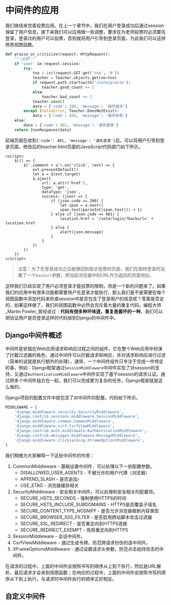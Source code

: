 # 中间件的应用

我们继续来完善投票应用。在上一个章节中，我们在用户登录成功后通过session保留了用户信息，接下来我们可以应用做一些调整，要求在为老师投票时必须要先登录，登录过的用户可以投票，否则就将用户引导到登录页面，为此我们可以这样修改视图函数。

```python
def praise_or_criticize(request: HttpRequest):
    """投票"""
    if 'user' in request.session:
        try:
            tno = int(request.GET.get('tno', '0'))
            teacher = Teacher.objects.get(no=tno)
            if request.path.startswith('/vote/praise'):
                teacher.good_count += 1
            else:
                teacher.bad_count += 1
            teacher.save()
            data = {'code': 200, 'message': '操作成功'}
        except (ValueError, Teacher.DoesNotExist):
            data = {'code': 404, 'message': '操作失败'}
    else:
        data = {'code': 401, 'message': '请先登录'}
    return JsonResponse(data)
```

前端页面在收到`{'code': 401, 'message': '请先登录'}`后，可以将用户引导到登录页面，修改后的teacher.html页面的JavaScript代码部门如下所示。

```markup
<script>
    $(() => {
        $('.comment > a').on('click', (evt) => {
            evt.preventDefault()
            let a = $(evt.target)
            $.ajax({
                url: a.attr('href'),
                type: 'get',
                dataType: 'json',
                success: (json) => {
                    if (json.code == 200) {
                        let span = a.next()
                        span.text(parseInt(span.text()) + 1)
                    } else if (json.code == 401) {
                        location.href = '/vote/login/?backurl=' + location.href
                    } else {
                        alert(json.message)
                    }
                }
            })
        })
    })
</script>
```

> 注意：为了在登录成功之后能够回到刚才投票的页面，我们在跳转登录时设置了一个`backurl`参数，把当前浏览器中的URL作为返回的页面地址。

这样我们已经实现了用户必须登录才能投票的限制，但是一个新的问题来了。如果我们的应用中有很多功能都需要用户先登录才能执行，那么我们是不是需要在每个视图函数中添加代码来检查session中是否包含了登录用户的信息呢？答案是否定的，如果这样做了，我们的视图函数中必然会充斥着大量的重复代码。编程大师_Martin Fowler_曾经说过：**代码有很多种坏味道，重复是最坏的一种**。我们可以把验证用户是否登录这样的代码放到Django的中间件中。

## Django中间件概述

中间件是安插在Web应用请求和响应过程之间的组件，它在整个Web应用中扮演了拦截过滤器的角色，通过中间件可以拦截请求和响应，并对请求和响应进行过滤（简单的说就是执行额外的处理）。通常，一个中间件组件只专注于完成一件特定的事，例如：Django框架通过`SessionMiddleware`中间件实现了对session的支持，又通过`AuthenticationMiddleware`中间件实现了基于session的请求认证。通过把多个中间件组合在一起，我们可以完成更为复杂的任务，Django框架就是这么做的。

Django项目的配置文件中就包含了对中间件的配置，代码如下所示。

```python
MIDDLEWARE = [
    'django.middleware.security.SecurityMiddleware',
    'django.contrib.sessions.middleware.SessionMiddleware',
    'django.middleware.common.CommonMiddleware',
    'django.middleware.csrf.CsrfViewMiddleware',
    'django.contrib.auth.middleware.AuthenticationMiddleware',
    'django.contrib.messages.middleware.MessageMiddleware',
    'django.middleware.clickjacking.XFrameOptionsMiddleware',
]
```

我们稍微为大家解释一下这些中间件的作用：

1. CommonMiddleware - 基础设置中间件，可以处理以下一些配置参数。
   * DISALLOWED\_USER\_AGENTS - 不被允许的用户代理（浏览器）
   * APPEND\_SLASH - 是否追加`/`
   * USE\_ETAG - 浏览器缓存相关
2. SecurityMiddleware - 安全相关中间件，可以处理和安全相关的配置项。
   * SECURE\_HSTS\_SECONDS - 强制使用HTTPS的时间
   * SECURE\_HSTS\_INCLUDE\_SUBDOMAINS - HTTPS是否覆盖子域名
   * SECURE\_CONTENT\_TYPE\_NOSNIFF - 是否允许浏览器推断内容类型
   * SECURE\_BROWSER\_XSS\_FILTER - 是否启用跨站脚本攻击过滤器
   * SECURE\_SSL\_REDIRECT - 是否重定向到HTTPS连接
   * SECURE\_REDIRECT\_EXEMPT - 免除重定向到HTTPS
3. SessionMiddleware - 会话中间件。
4. CsrfViewMiddleware - 通过生成令牌，防范跨请求份伪的造中间件。
5. XFrameOptionsMiddleware - 通过设置请求头参数，防范点击劫持攻击的中间件。

在请求的过程中，上面的中间件会按照书写的顺序从上到下执行，然后是URL解析，最后请求才会来到视图函数；在响应的过程中，上面的中间件会按照书写的顺序从下到上执行，与请求时中间件执行的顺序正好相反。

## 自定义中间件

